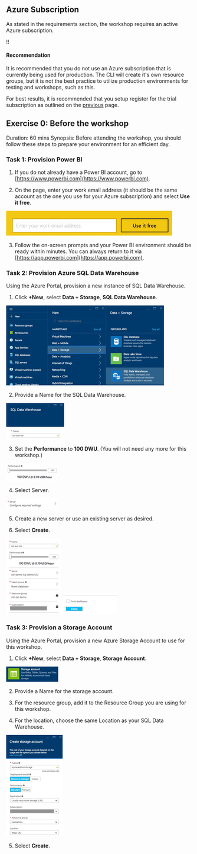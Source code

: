 ## Azure Subscription
As stated in the requirements section, the workshop requires an active Azure subscription.

!!<h4>Recommendation</h4>It is recommended that you do not use an Azure subscription that is currently being used for production.  The CLI will create it's own resource groups, but it is not the best practice to utilize production environments for testing and workshops, such as this.

For best results, it is recommended that you setup register for the trial subscription as outlined on the [previous](./01_Azure_Registration.md) page.

## **Exercise 0:** Before the workshop
Duration: 60 mins
Synopsis: Before attending the workshop, you should follow these steps to prepare your environment for an efficient day.

### **Task 1:** Provision Power BI
1. If you do not already have a Power BI account, go to [https://www.powerbi.com](https://www.powerbi.com).

2. On the page, enter your work email address (it should be the same account as the one you use for your Azure subscription) and select **Use it free**.
<img src="../images/powerbi_signup.jpg" class="block"/>

3. Follow the on-screen prompts and your Power BI environment should be ready within minutes. You can always return to it via [https://app.powerbi.com](https://app.powerbi.com).

### **Task 2:** Provision Azure SQL Data Warehouse

Using the Azure Portal, provision a new instance of SQL Data Warehouse.

1. Click **+New**, select **Data + Storage**, **SQL Data Warehouse**.
<img src="../images/provision_adw.jpg" class="block"/>

2. Provide a Name for the SQL Data Warehouse.
<img src="../images/adw_name.jpg" class="block"/>

3. Set the **Performance** to **100 DWU**. (You will not need any more for this workshop.)
<img src="../images/100dwu.jpg" class="block"/>

4. Select Server.
<img src="../images/adw_select_server.jpg" class="block"/>

5. Create a new server or use an existing server as desired.

6. Select **Create**.
<img src="../images/create_adw.jpg" class="block"/>

<img src="../images/create_adw2.jpg" class="block"/>

### **Task 3:** Provision a Storage Account
Using the Azure Portal, provision a new Azure Storage Account to use for this workshop.
1.	Click **+New**, select **Data + Storage**, **Storage Account**. 
<img src="../images/storeage_account.jpg" class="block"/>

2. Provide a Name for the storage account.

3. For the resource group, add it to the Resource Group you are using for this workshop.

4. For the location, choose the same Location as your SQL Data Warehouse. 
<img src="../images/create_storage_account.jpg" class="block"/>

5. Select **Create**.
